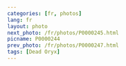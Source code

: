 ```yaml
---
categories: [fr, photos]
lang: fr
layout: photo
next_photo: /fr/photos/P0000245.html
picname: P0000244
prev_photo: /fr/photos/P0000247.html
tags: [Dead Oryx]
---
```


